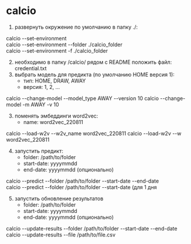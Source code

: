 # calcio
1. развернуть окружение по умолчанию в папку ./: <br>

calcio --set-environment<br>
calcio --set-environment --folder ./calcio_folder<br>
calcio --set-environment -f ./calcio_folder

2. необходимо в папку /calcio/ рядом с README положить файл: credential.txt
2. выбрать модель для предикта (по умолчанию HOME версия 1):
    - тип:  HOME, DRAW, AWAY
    - версия: 1, 2, ...<br>

calcio --change-model --model_type AWAY --version 10
calcio --change-model -m AWAY -v 10

3. поменять эмбеддинги word2vec:
    - name: word2vec_220811<br>

calcio --load-w2v --w2v_name word2vec_220811
calcio --load-w2v --w word2vec_220811

4. запустить предикт:
    - folder: /path/to/folder
    - start-date: yyyymmdd
    - end-date: yyyymmdd (опционально)

calcio --predict --folder /path/to/folder --start-date --end-date<br>
calcio --predict --folder /path/to/folder --start-date (для 1 дня<br>

5. запустить обновление результатов
    - folder: /path/to/folder
    - start-date: yyyymmdd
    - end-date: yyyymmdd (опционально)

calcio --update-results --folder /path/to/folder --start-date --end-date<br>
calcio --update-results --file /path/to/file.csv
